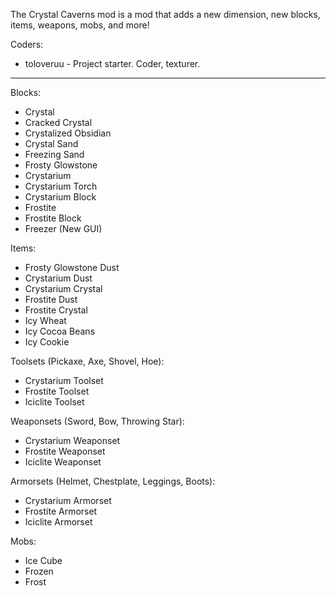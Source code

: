 The Crystal Caverns mod is a mod that adds a new dimension, new blocks, items, weapons, mobs, and more!

Coders:
- toloveruu - Project starter.  Coder, texturer.

--------------------------------------------------------------------------------------
Blocks:
- Crystal
- Cracked Crystal
- Crystalized Obsidian
- Crystal Sand
- Freezing Sand
- Frosty Glowstone
- Crystarium
- Crystarium Torch
- Crystarium Block
- Frostite
- Frostite Block
- Freezer (New GUI)

Items:
- Frosty Glowstone Dust
- Crystarium Dust
- Crystarium Crystal
- Frostite Dust
- Frostite Crystal
- Icy Wheat
- Icy Cocoa Beans
- Icy Cookie

Toolsets (Pickaxe, Axe, Shovel, Hoe):
- Crystarium Toolset
- Frostite Toolset
- Iciclite Toolset

Weaponsets (Sword, Bow, Throwing Star):
- Crystarium Weaponset
- Frostite Weaponset
- Iciclite Weaponset

Armorsets (Helmet, Chestplate, Leggings, Boots):
- Crystarium Armorset
- Frostite Armorset
- Iciclite Armorset

Mobs:
- Ice Cube
- Frozen
- Frost
